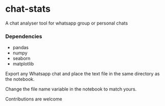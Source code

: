 # chat-stats
A chat analyser tool for whatsapp group or personal chats

### Dependencies
 - pandas
 - numpy
 - seaborn
 - matplotlib
 

Export any Whatsapp chat and place the text file in the same directory as the notebook.

Change the file name variable in the notebook to match yours.


Contributions are welcome
